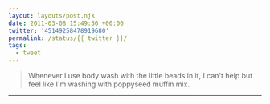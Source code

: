 ```yaml
---
layout: layouts/post.njk
date: 2011-03-08 15:49:56 +00:00
twitter: '45149258478919680'
permalink: /status/{{ twitter }}/
tags: 
  - tweet
---
```


> Whenever I use body wash with the little beads in it, I can't help but feel like I'm washing with poppyseed muffin mix.

---
